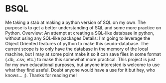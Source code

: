 # BSQL
Me taking a stab at making a python version of SQL on my own. The purpose is to get a better understanding of SQL and some more practice on Python.
Overview:
An attempt at creating a SQL-like database in python, without using any SQL-like packages
Details:
I'm going to leverage the Object Oriented features of python to make this seudo-database. The current scope is to only have the database in the memory of the local machine, but I may at some point make it so it can save files in some format (.db, .csv, etc.) to make this somewhat more practical. This project is just for my own educational purposes, but anyone interested is welcome to use what they find useful. Doubt anyone would have a use for it but hey, who knows... ;). Thanks for reading me!